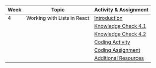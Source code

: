  | Week | Topic                                   | Activity & Assignment          |
|------|-----------------------------------------|--------------------------------|
| 4    | Working with Lists in React             | [Introduction](./Introduction_Instructions.pdf)                  |
|      |                                         | [Knowledge Check 4.1](https://docs.google.com/forms/d/18zd8CbJ4nTsNr0-GUOJ_uS9EXL__3QXs2BA3z8pU_VE/edit)          |
|      |                                         | [Knowledge Check 4.2](https://docs.google.com/forms/d/1rn-z4j18ZjI8PdZgijYiplhL_EalMC9O_D1DyG9yJU0/edit)            |
|      |                                         | [Coding Activity](https://classroom.github.com/a/ui_Qv8_L) |
|      |                                         | [Coding Assignment](.https://classroom.github.com/a/Meo4gaAr) |
|      |                                         | [Additional Resources](./Additional%20Resources.pdf)           |
